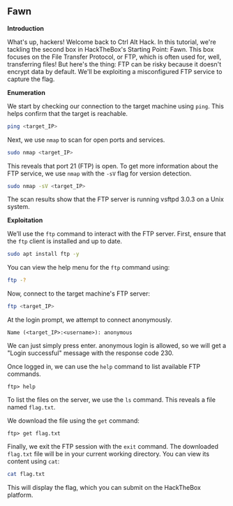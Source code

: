 ## Fawn

**Introduction**

What's up, hackers! Welcome back to Ctrl Alt Hack. In this tutorial, we're tackling the second box in HackTheBox's Starting Point: Fawn. This box focuses on the File Transfer Protocol, or FTP, which is often used for, well, transferring files! But here's the thing: FTP can be risky because it doesn't encrypt data by default. We'll be exploiting a misconfigured FTP service to capture the flag.

**Enumeration**

We start by checking our connection to the target machine using `ping`. This helps confirm that the target is reachable.

```bash
ping <target_IP>
```

Next, we use `nmap` to scan for open ports and services.

```bash
sudo nmap <target_IP>
```

This reveals that port 21 (FTP) is open. To get more information about the FTP service, we use `nmap` with the `-sV` flag for version detection.

```bash
sudo nmap -sV <target_IP>
```

The scan results show that the FTP server is running vsftpd 3.0.3 on a Unix system.

**Exploitation**

We’ll use the `ftp` command to interact with the FTP server. First, ensure that the `ftp` client is installed and up to date.

```bash
sudo apt install ftp -y
```

You can view the help menu for the `ftp` command using:

```bash
ftp -?
```

Now, connect to the target machine's FTP server:

```bash
ftp <target_IP>
```

At the login prompt, we attempt to connect anonymously.

```
Name (<target_IP>:<username>): anonymous
```

We can just simply press enter. anonymous login is allowed, so we will get a "Login successful" message with the response code 230.

Once logged in, we can use the `help` command to list available FTP commands. 

```
ftp> help
```

To list the files on the server, we use the `ls` command.
This reveals a file named `flag.txt`.

We download the file using the `get` command:

```
ftp> get flag.txt
```

Finally, we exit the FTP session with the `exit` command. The downloaded `flag.txt` file will be in your current working directory. You can view its content using `cat`:

```bash
cat flag.txt
```

This will display the flag, which you can submit on the HackTheBox platform.
